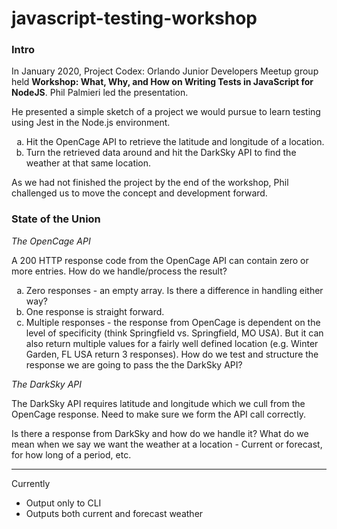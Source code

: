 # javascript-testing-workshop


### __Intro__
In January 2020, Project Codex: Orlando Junior Developers Meetup group held __Workshop: What, Why, and How on Writing Tests in JavaScript for NodeJS__. Phil Palmieri led the presentation.

He presented a simple sketch of a project we would pursue to learn testing using Jest in the Node.js environment.

<ol>
  <li type="a">
    Hit the OpenCage API to retrieve the latitude and longitude of a location.
  </li>
  <li type="a">
    Turn the retrieved data around and hit the DarkSky API to find the weather at that same location.
  </li>
</ol>

As we had not finished the project by the end of the workshop, Phil challenged us to move the concept and development forward.

### __State of the Union__

_The OpenCage API_

A 200 HTTP response code from the OpenCage API can contain zero or more entries.  How do we handle/process the result?

<ol>
  <li type="a">
    Zero responses - an empty array.  Is there a difference in handling either way?
  </li>
  <li type="a">
    One response is straight forward.
  </li>
  <li type="a">
    Multiple responses - the response from OpenCage is dependent on the level of specificity (think Springfield vs. Springfield, MO USA).  But it can also return multiple values for a fairly well defined location (e.g. Winter Garden, FL USA return 3 responses).  How do we test and structure the response we are going to pass the the DarkSky API?
  </li>
</ol>

_The DarkSky API_

The DarkSky API requires latitude and longitude which we cull from the OpenCage response.  Need to make sure we form the API call correctly.

Is there a response from DarkSky and how do we handle it?  What do we mean when we say we want the weather at a location - Current or forecast, for how long of a period, etc.

<hr/>

Currently

- Output only to CLI
- Outputs both current and forecast weather

